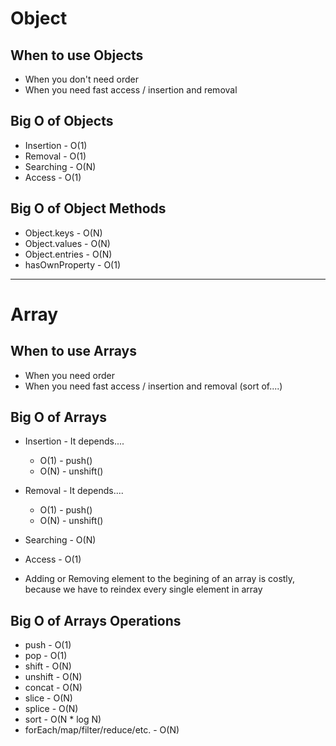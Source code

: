 # Object

## When to use Objects
* When you don't need order
* When you need fast access / insertion and removal

## Big O of Objects
* Insertion -   O(1)
* Removal -   O(1)
* Searching -   O(N)
* Access -   O(1)

## Big O of Object Methods
* Object.keys -   O(N)
* Object.values -   O(N)
* Object.entries -   O(N)
* hasOwnProperty -   O(1)

---

# Array

## When to use Arrays
* When you need order
* When you need fast access / insertion and removal (sort of....)

## Big O of Arrays
* Insertion -   It depends....

    * O(1) - push()
    * O(N) - unshift()

* Removal -   It depends....

    * O(1) - push()
    * O(N) - unshift()

* Searching -   O(N)
* Access -   O(1)

* Adding or Removing element to the begining of an array is costly, because we have to reindex every single element in array

## Big O of Arrays Operations
* push -   O(1)
* pop -   O(1)
* shift -   O(N)
* unshift -   O(N)
* concat -   O(N)
* slice -   O(N)
* splice -   O(N)
* sort -   O(N * log N)
* forEach/map/filter/reduce/etc. -   O(N)